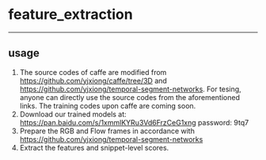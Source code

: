 # feature_extraction

----
## usage
1. The source codes of caffe are modified from https://github.com/yjxiong/caffe/tree/3D and https://github.com/yjxiong/temporal-segment-networks. For tesing, anyone can directly use the source codes from the aforementioned links. The training codes upon caffe are coming soon.
2. Download our trained models at: https://pan.baidu.com/s/1xmmlKYRu3Vd6FrzCeG1xng password: 9tq7
3. Prepare the RGB and Flow frames in accordance with  https://github.com/yjxiong/temporal-segment-networks
4. Extract the features and snippet-level scores.
